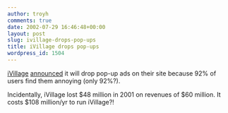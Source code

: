 ```yaml
---
author: troyh
comments: true
date: 2002-07-29 16:46:48+00:00
layout: post
slug: ivillage-drops-pop-ups
title: iVillage drops pop-ups
wordpress_id: 1504
---
```


[iVillage](http://www.ivillage.com) [announced](http://biz.yahoo.com/djus/020729/200207291148000532_1.html) it will drop pop-up ads on their site because 92% of users find them annoying (only 92%?).

Incidentally, iVillage lost $48 million in 2001 on revenues of $60 million. It costs $108 million/yr to run iVillage?!
